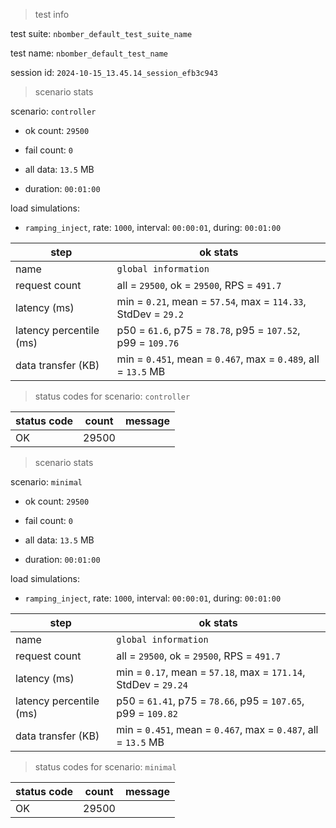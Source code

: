 > test info

test suite: `nbomber_default_test_suite_name`

test name: `nbomber_default_test_name`

session id: `2024-10-15_13.45.14_session_efb3c943`

> scenario stats

scenario: `controller`

  - ok count: `29500`

  - fail count: `0`

  - all data: `13.5` MB

  - duration: `00:01:00`

load simulations:

  - `ramping_inject`, rate: `1000`, interval: `00:00:01`, during: `00:01:00`

|step|ok stats|
|---|---|
|name|`global information`|
|request count|all = `29500`, ok = `29500`, RPS = `491.7`|
|latency (ms)|min = `0.21`, mean = `57.54`, max = `114.33`, StdDev = `29.2`|
|latency percentile (ms)|p50 = `61.6`, p75 = `78.78`, p95 = `107.52`, p99 = `109.76`|
|data transfer (KB)|min = `0.451`, mean = `0.467`, max = `0.489`, all = `13.5` MB|


> status codes for scenario: `controller`

|status code|count|message|
|---|---|---|
|OK|29500||


> scenario stats

scenario: `minimal`

  - ok count: `29500`

  - fail count: `0`

  - all data: `13.5` MB

  - duration: `00:01:00`

load simulations:

  - `ramping_inject`, rate: `1000`, interval: `00:00:01`, during: `00:01:00`

|step|ok stats|
|---|---|
|name|`global information`|
|request count|all = `29500`, ok = `29500`, RPS = `491.7`|
|latency (ms)|min = `0.17`, mean = `57.18`, max = `171.14`, StdDev = `29.24`|
|latency percentile (ms)|p50 = `61.41`, p75 = `78.66`, p95 = `107.65`, p99 = `109.82`|
|data transfer (KB)|min = `0.451`, mean = `0.467`, max = `0.487`, all = `13.5` MB|


> status codes for scenario: `minimal`

|status code|count|message|
|---|---|---|
|OK|29500||


